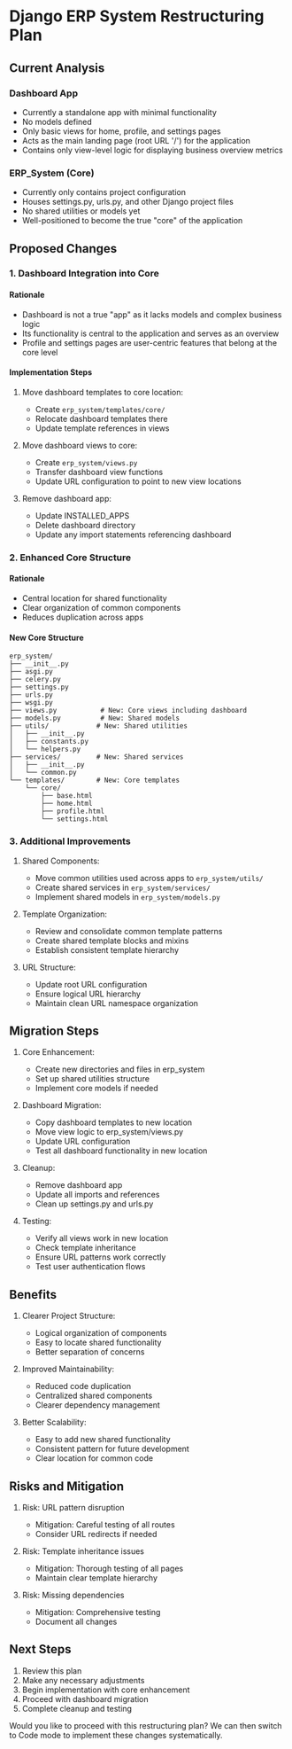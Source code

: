 # Django ERP System Restructuring Plan

## Current Analysis

### Dashboard App
- Currently a standalone app with minimal functionality
- No models defined
- Only basic views for home, profile, and settings pages
- Acts as the main landing page (root URL '/') for the application
- Contains only view-level logic for displaying business overview metrics

### ERP_System (Core)
- Currently only contains project configuration
- Houses settings.py, urls.py, and other Django project files
- No shared utilities or models yet
- Well-positioned to become the true "core" of the application

## Proposed Changes

### 1. Dashboard Integration into Core
#### Rationale
- Dashboard is not a true "app" as it lacks models and complex business logic
- Its functionality is central to the application and serves as an overview
- Profile and settings pages are user-centric features that belong at the core level

#### Implementation Steps
1. Move dashboard templates to core location:
   - Create `erp_system/templates/core/`
   - Relocate dashboard templates there
   - Update template references in views

2. Move dashboard views to core:
   - Create `erp_system/views.py`
   - Transfer dashboard view functions
   - Update URL configuration to point to new view locations

3. Remove dashboard app:
   - Update INSTALLED_APPS
   - Delete dashboard directory
   - Update any import statements referencing dashboard

### 2. Enhanced Core Structure
#### Rationale
- Central location for shared functionality
- Clear organization of common components
- Reduces duplication across apps

#### New Core Structure
```
erp_system/
├── __init__.py
├── asgi.py
├── celery.py
├── settings.py
├── urls.py
├── wsgi.py
├── views.py           # New: Core views including dashboard
├── models.py          # New: Shared models
├── utils/            # New: Shared utilities
│   ├── __init__.py
│   ├── constants.py
│   └── helpers.py
├── services/         # New: Shared services
│   ├── __init__.py
│   └── common.py
└── templates/        # New: Core templates
    └── core/
        ├── base.html
        ├── home.html
        ├── profile.html
        └── settings.html
```

### 3. Additional Improvements

1. Shared Components:
   - Move common utilities used across apps to `erp_system/utils/`
   - Create shared services in `erp_system/services/`
   - Implement shared models in `erp_system/models.py`

2. Template Organization:
   - Review and consolidate common template patterns
   - Create shared template blocks and mixins
   - Establish consistent template hierarchy

3. URL Structure:
   - Update root URL configuration
   - Ensure logical URL hierarchy
   - Maintain clean URL namespace organization

## Migration Steps

1. Core Enhancement:
   - Create new directories and files in erp_system
   - Set up shared utilities structure
   - Implement core models if needed

2. Dashboard Migration:
   - Copy dashboard templates to new location
   - Move view logic to erp_system/views.py
   - Update URL configuration
   - Test all dashboard functionality in new location

3. Cleanup:
   - Remove dashboard app
   - Update all imports and references
   - Clean up settings.py and urls.py

4. Testing:
   - Verify all views work in new location
   - Check template inheritance
   - Ensure URL patterns work correctly
   - Test user authentication flows

## Benefits

1. Clearer Project Structure:
   - Logical organization of components
   - Easy to locate shared functionality
   - Better separation of concerns

2. Improved Maintainability:
   - Reduced code duplication
   - Centralized shared components
   - Clearer dependency management

3. Better Scalability:
   - Easy to add new shared functionality
   - Consistent pattern for future development
   - Clear location for common code

## Risks and Mitigation

1. Risk: URL pattern disruption
   - Mitigation: Careful testing of all routes
   - Consider URL redirects if needed

2. Risk: Template inheritance issues
   - Mitigation: Thorough testing of all pages
   - Maintain clear template hierarchy

3. Risk: Missing dependencies
   - Mitigation: Comprehensive testing
   - Document all changes

## Next Steps

1. Review this plan
2. Make any necessary adjustments
3. Begin implementation with core enhancement
4. Proceed with dashboard migration
5. Complete cleanup and testing

Would you like to proceed with this restructuring plan? We can then switch to Code mode to implement these changes systematically.